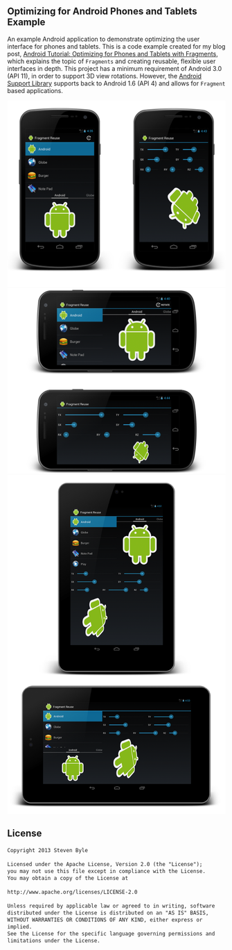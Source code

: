 Optimizing for Android Phones and Tablets Example
------

An example Android application to demonstrate optimizing the user interface for phones and tablets. This is a code example created for my blog post, [Android Tutorial: Optimizing for Phones and Tablets with Fragments](http://blogs.captechconsulting.com/blog/steven-byle/android-tutorial-optimizing-phones-and-tablets-fragments), which explains the topic of <code>Fragments</code> and creating reusable, flexible user interfaces in depth. This project has a minimum requirement of Android 3.0 (API 11), in order to support 3D view rotations. However, the [Android Support Library](http://developer.android.com/tools/extras/support-library.html) supports back to Android 1.6 (API 4) and allows for <code>Fragment</code> based applications.

<p align="center">
  <img src="Screenshots/Phone%20Layout%20Screenshots%20Port.png" width=800/>
  <img src="Screenshots/Phone%20Layout%20Screenshots%20Land.png" width=800/>
  <img src="Screenshots/Tablet%20Layout%20Screenshots.png" width=800/>
</p>

License
-------

    Copyright 2013 Steven Byle
    
    Licensed under the Apache License, Version 2.0 (the "License");
    you may not use this file except in compliance with the License.
    You may obtain a copy of the License at
    
    http://www.apache.org/licenses/LICENSE-2.0
    
    Unless required by applicable law or agreed to in writing, software
    distributed under the License is distributed on an "AS IS" BASIS,
    WITHOUT WARRANTIES OR CONDITIONS OF ANY KIND, either express or implied.
    See the License for the specific language governing permissions and
    limitations under the License.
